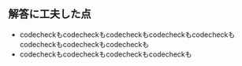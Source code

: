 ## 解答に工夫した点
* codecheckもcodecheckもcodecheckもcodecheckもcodecheckもcodecheckもcodecheckもcodecheckも
* codecheckもcodecheckもcodecheckもcodecheckも
